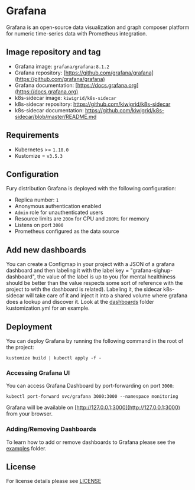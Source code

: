 # Grafana

Grafana is an open-source data visualization and graph composer platform for
numeric time-series data with Prometheus integration.

## Image repository and tag

- Grafana image: `grafana/grafana:8.1.2`
- Grafana repository: [https://github.com/grafana/grafana](https://github.com/grafana/grafana)
- Grafana documentation: [https://docs.grafana.org](https://docs.grafana.org)
- k8s-sidecar image: `kiwigrid/k8s-sidecar`
- k8s-sidecar repository: <https://github.com/kiwigrid/k8s-sidecar>
- k8s-sidecar documentation: <https://github.com/kiwigrid/k8s-sidecar/blob/master/README.md>

## Requirements

- Kubernetes >= `1.18.0`
- Kustomize = `v3.5.3`

## Configuration

Fury distribution Grafana is deployed with the following configuration:

- Replica number: `1`
- Anonymous authentication enabled
- `Admin` role for unauthenticated users
- Resource limits are `200m` for CPU and `200Mi` for memory
- Listens on port `3000`
- Prometheus configured as the data source

## Add new dashboards

You can create a Configmap in your project with a JSON of a grafana dashboard and then labeling it with the label
key = "grafana-sighup-dashboard", the value of the label is up to you (for mental healthiness should be better than
the value respects some sort of reference with the project to with the dashboard is related). Labeling it, the sidecar
k8s-sidecar will take care of it and inject it into a shared volume where grafana does a lookup and discover it.
Look at the [dashboards](dashboards) folder kustomization.yml for an example.

## Deployment

You can deploy Grafana by running the following command in the root of the project:

```shell
kustomize build | kubectl apply -f -
```

### Accessing Grafana UI

You can access Grafana Dashboard by port-forwarding on port `3000`:

```shell
kubectl port-forward svc/grafana 3000:3000 --namespace monitoring
```

Grafana will be available on [http://127.0.0.1:3000](http://127.0.0.1:3000) from your browser.

### Adding/Removing Dashboards

To learn how to add or remove dashboards to Grafana please see the
[examples](../../examples) folder.

## License

For license details please see [LICENSE](../../LICENSE)
